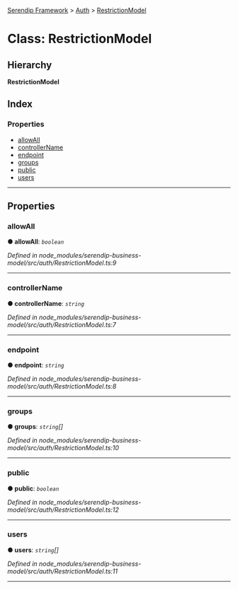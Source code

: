 [Serendip Framework](../README.md) > [Auth](../modules/auth.md) > [RestrictionModel](../classes/auth.restrictionmodel.md)

# Class: RestrictionModel

## Hierarchy

**RestrictionModel**

## Index

### Properties

* [allowAll](auth.restrictionmodel.md#allowall)
* [controllerName](auth.restrictionmodel.md#controllername)
* [endpoint](auth.restrictionmodel.md#endpoint)
* [groups](auth.restrictionmodel.md#groups)
* [public](auth.restrictionmodel.md#public)
* [users](auth.restrictionmodel.md#users)

---

## Properties

<a id="allowall"></a>

###  allowAll

**● allowAll**: *`boolean`*

*Defined in node_modules/serendip-business-model/src/auth/RestrictionModel.ts:9*

___
<a id="controllername"></a>

###  controllerName

**● controllerName**: *`string`*

*Defined in node_modules/serendip-business-model/src/auth/RestrictionModel.ts:7*

___
<a id="endpoint"></a>

###  endpoint

**● endpoint**: *`string`*

*Defined in node_modules/serendip-business-model/src/auth/RestrictionModel.ts:8*

___
<a id="groups"></a>

###  groups

**● groups**: *`string`[]*

*Defined in node_modules/serendip-business-model/src/auth/RestrictionModel.ts:10*

___
<a id="public"></a>

###  public

**● public**: *`boolean`*

*Defined in node_modules/serendip-business-model/src/auth/RestrictionModel.ts:12*

___
<a id="users"></a>

###  users

**● users**: *`string`[]*

*Defined in node_modules/serendip-business-model/src/auth/RestrictionModel.ts:11*

___

